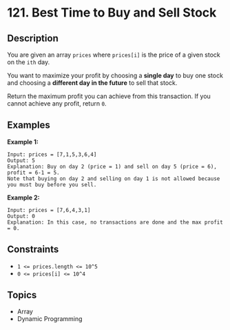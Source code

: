 # 121. Best Time to Buy and Sell Stock

## Description

You are given an array `prices` where `prices[i]` is the price of a given stock on the `ith` day.

You want to maximize your profit by choosing a **single day** to buy one stock and choosing a **different day in the future** to sell that stock.

Return the maximum profit you can achieve from this transaction. If you cannot achieve any profit, return `0`.

## Examples

**Example 1:**
```
Input: prices = [7,1,5,3,6,4]
Output: 5
Explanation: Buy on day 2 (price = 1) and sell on day 5 (price = 6), profit = 6-1 = 5.
Note that buying on day 2 and selling on day 1 is not allowed because you must buy before you sell.
```

**Example 2:**
```
Input: prices = [7,6,4,3,1]
Output: 0
Explanation: In this case, no transactions are done and the max profit = 0.
```

## Constraints

- `1 <= prices.length <= 10^5`
- `0 <= prices[i] <= 10^4`

## Topics
- Array
- Dynamic Programming
